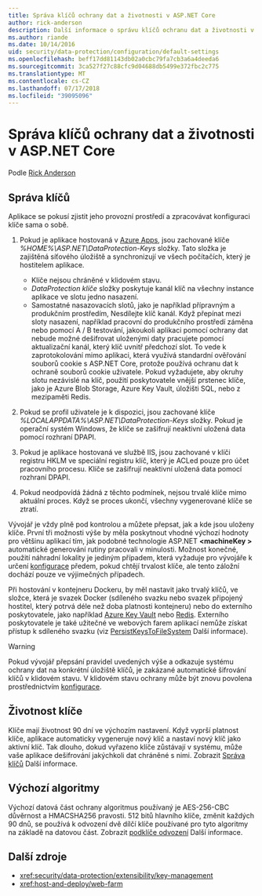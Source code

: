 ```yaml
---
title: Správa klíčů ochrany dat a životnosti v ASP.NET Core
author: rick-anderson
description: Další informace o správu klíčů ochranu dat a životnosti v ASP.NET Core.
ms.author: riande
ms.date: 10/14/2016
uid: security/data-protection/configuration/default-settings
ms.openlocfilehash: beff17dd81143db02a0cbc79fa7cb3a6a4deeda6
ms.sourcegitcommit: 3ca527f27c88cfc9d04688db5499e372fbc2c775
ms.translationtype: MT
ms.contentlocale: cs-CZ
ms.lasthandoff: 07/17/2018
ms.locfileid: "39095096"
---
```

# <a name="data-protection-key-management-and-lifetime-in-aspnet-core"></a>Správa klíčů ochrany dat a životnosti v ASP.NET Core

Podle [Rick Anderson](https://twitter.com/RickAndMSFT)

## <a name="key-management"></a>Správa klíčů

Aplikace se pokusí zjistit jeho provozní prostředí a zpracovávat konfiguraci klíče sama o sobě.

1. Pokud je aplikace hostovaná v [Azure Apps](https://azure.microsoft.com/services/app-service/), jsou zachované klíče *%HOME%\ASP.NET\DataProtection-Keys* složky. Tato složka je zajištěná síťového úložiště a synchronizují ve všech počítačích, který je hostitelem aplikace.
   * Klíče nejsou chráněné v klidovém stavu.
   * *DataProtection klíče* složky poskytuje kanál klíč na všechny instance aplikace ve slotu jedno nasazení.
   * Samostatné nasazovacích slotů, jako je například přípravným a produkčním prostředím, Nesdílejte klíč kanál. Když přepínat mezi sloty nasazení, například pracovní do produkčního prostředí záměna nebo pomocí A / B testování, jakoukoli aplikaci pomocí ochrany dat nebude možné dešifrovat uloženými daty pracujete pomocí aktualizační kanál, který klíč uvnitř předchozí slot. To vede k zaprotokolování mimo aplikaci, která využívá standardní ověřování souborů cookie s ASP.NET Core, protože používá ochranu dat k ochraně souborů cookie uživatele. Pokud vyžadujete, aby okruhy slotu nezávislé na klíč, použití poskytovatele vnější prstenec klíče, jako je Azure Blob Storage, Azure Key Vault, úložišti SQL, nebo z mezipaměti Redis.

1. Pokud se profil uživatele je k dispozici, jsou zachované klíče *%LOCALAPPDATA%\ASP.NET\DataProtection-Keys* složky. Pokud je operační systém Windows, že klíče se zašifrují neaktivní uložená data pomocí rozhraní DPAPI.

1. Pokud je aplikace hostovaná ve službě IIS, jsou zachované v klíči registru HKLM ve speciální registru klíč, který je ACLed pouze pro účet pracovního procesu. Klíče se zašifrují neaktivní uložená data pomocí rozhraní DPAPI.

1. Pokud neodpovídá žádná z těchto podmínek, nejsou trvalé klíče mimo aktuální proces. Když se proces ukončí, všechny vygenerované klíče se ztratí.

Vývojář je vždy plně pod kontrolou a můžete přepsat, jak a kde jsou uloženy klíče. První tři možnosti výše by měla poskytnout vhodné výchozí hodnoty pro většinu aplikací tím, jak podobné technologie ASP.NET  **\<machineKey >** automatické generování rutiny pracovali v minulosti. Možnost konečné, použití náhradní lokality je jediným případem, která vyžaduje pro vývojáře k určení [konfigurace](xref:security/data-protection/configuration/overview) předem, pokud chtějí trvalost klíče, ale tento záložní dochází pouze ve výjimečných případech.

Při hostování v kontejneru Dockeru, by měl nastavit jako trvalý klíčů, ve složce, která je svazek Docker (sdíleného svazku nebo svazek připojený hostitel, který potrvá déle než doba platnosti kontejneru) nebo do externího poskytovatele, jako například [Azure Key Vault](https://azure.microsoft.com/services/key-vault/) nebo [Redis](https://redis.io/). Externího poskytovatele je také užitečné ve webových farem aplikací nemůže získat přístup k sdíleného svazku (viz [PersistKeysToFileSystem](xref:security/data-protection/configuration/overview#persistkeystofilesystem) Další informace).

> [!WARNING]
> Pokud vývojář přepsání pravidel uvedených výše a odkazuje systému ochrany dat na konkrétní úložiště klíčů, je zakázané automatické šifrování klíčů v klidovém stavu. V klidovém stavu ochrany může být znovu povolena prostřednictvím [konfigurace](xref:security/data-protection/configuration/overview).

## <a name="key-lifetime"></a>Životnost klíče

Klíče mají životnost 90 dní ve výchozím nastavení. Když vyprší platnost klíče, aplikace automaticky vygeneruje nový klíč a nastaví nový klíč jako aktivní klíč. Tak dlouho, dokud vyřazeno klíče zůstávají v systému, může vaše aplikace dešifrování jakýchkoli dat chráněné s nimi. Zobrazit [Správa klíčů](xref:security/data-protection/implementation/key-management#key-expiration-and-rolling) Další informace.

## <a name="default-algorithms"></a>Výchozí algoritmy

Výchozí datová část ochrany algoritmus používaný je AES-256-CBC důvěrnost a HMACSHA256 pravosti. 512 bitů hlavního klíče, změnit každých 90 dnů, se používá k odvození dvě dílčí klíče používané pro tyto algoritmy na základě na datovou část. Zobrazit [podklíče odvození](xref:security/data-protection/implementation/subkeyderivation#additional-authenticated-data-and-subkey-derivation) Další informace.

## <a name="additional-resources"></a>Další zdroje

* <xref:security/data-protection/extensibility/key-management>
* <xref:host-and-deploy/web-farm>

